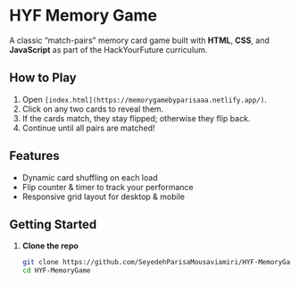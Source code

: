 # HYF Memory Game

A classic “match-pairs” memory card game built with **HTML**, **CSS**, and **JavaScript** as part of the HackYourFuture curriculum.

## How to Play
1. Open `[index.html](https://memorygamebyparisaaa.netlify.app/)`.
2. Click on any two cards to reveal them.
3. If the cards match, they stay flipped; otherwise they flip back.
4. Continue until all pairs are matched!

## Features
- Dynamic card shuffling on each load  
- Flip counter & timer to track your performance  
- Responsive grid layout for desktop & mobile  

## Getting Started
1. **Clone the repo**  
   ```bash
   git clone https://github.com/SeyedehParisaMousaviamiri/HYF-MemoryGame.git
   cd HYF-MemoryGame
